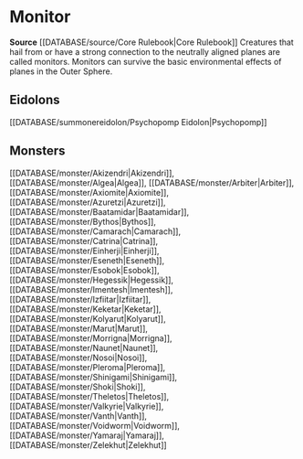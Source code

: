 ﻿---
id: '111'
name: Monitor
rarity: Common
source: '[[DATABASE/source/Core Rulebook|Core Rulebook]]'
trait:
- Monitor
type: Trait

---
# Monitor

**Source** [[DATABASE/source/Core Rulebook|Core Rulebook]] 
Creatures that hail from or have a strong connection to the neutrally aligned planes are called monitors. Monitors can survive the basic environmental effects of planes in the Outer Sphere.

## Eidolons

[[DATABASE/summonereidolon/Psychopomp Eidolon|Psychopomp]]

## Monsters

[[DATABASE/monster/Akizendri|Akizendri]], [[DATABASE/monster/Algea|Algea]], [[DATABASE/monster/Arbiter|Arbiter]], [[DATABASE/monster/Axiomite|Axiomite]], [[DATABASE/monster/Azuretzi|Azuretzi]], [[DATABASE/monster/Baatamidar|Baatamidar]], [[DATABASE/monster/Bythos|Bythos]], [[DATABASE/monster/Camarach|Camarach]], [[DATABASE/monster/Catrina|Catrina]], [[DATABASE/monster/Einherji|Einherji]], [[DATABASE/monster/Eseneth|Eseneth]], [[DATABASE/monster/Esobok|Esobok]], [[DATABASE/monster/Hegessik|Hegessik]], [[DATABASE/monster/Imentesh|Imentesh]], [[DATABASE/monster/Izfiitar|Izfiitar]], [[DATABASE/monster/Keketar|Keketar]], [[DATABASE/monster/Kolyarut|Kolyarut]], [[DATABASE/monster/Marut|Marut]], [[DATABASE/monster/Morrigna|Morrigna]], [[DATABASE/monster/Naunet|Naunet]], [[DATABASE/monster/Nosoi|Nosoi]], [[DATABASE/monster/Pleroma|Pleroma]], [[DATABASE/monster/Shinigami|Shinigami]], [[DATABASE/monster/Shoki|Shoki]], [[DATABASE/monster/Theletos|Theletos]], [[DATABASE/monster/Valkyrie|Valkyrie]], [[DATABASE/monster/Vanth|Vanth]], [[DATABASE/monster/Voidworm|Voidworm]], [[DATABASE/monster/Yamaraj|Yamaraj]], [[DATABASE/monster/Zelekhut|Zelekhut]]